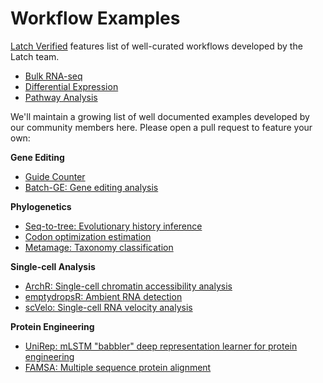 # Workflow Examples


[Latch Verified](https://github.com/latch-verified) features list of well-curated workflows developed by the Latch team. 
* [Bulk RNA-seq](https://github.com/latch-verified/bulk-rnaseq)
* [Differential Expression](https://github.com/latch-verified/diff-exp)
* [Pathway Analysis](https://github.com/latch-verified/pathway)

We'll maintain a growing list of well documented examples developed by our community members here. Please open a pull request to feature your own:

**Gene Editing**
  * [Guide Counter](https://github.com/latchbio/wf-guide_counter)
  * [Batch-GE: Gene editing analysis](https://github.com/latchbio/wf-batch_ge)

**Phylogenetics**
  * [Seq-to-tree: Evolutionary history inference](https://github.com/JLSteenwyk/latch_wf_seq_to_tree)
  * [Codon optimization estimation](https://github.com/JLSteenwyk/latch_wf_codon_optimization)
  * [Metamage: Taxonomy classification](https://github.com/jvfe/metamage_latch)

**Single-cell Analysis**
  * [ArchR: Single-cell chromatin accessibility analysis](https://github.com/aa20g217/Archr-Latch-Wf)
  * [emptydropsR: Ambient RNA detection](https://github.com/mrland99/emptydropsR-latch-wf)
  * [scVelo: Single-cell RNA velocity analysis](https://github.com/aa20g217/RNA-velocity-Latch-WF)

**Protein Engineering**
  * [UniRep: mLSTM "babbler" deep representation learner for protein engineering](https://github.com/matteobolner/unirep_latch)
  * [FAMSA: Multiple sequence protein alignment](https://github.com/shivaramakrishna99/famsa-latch)